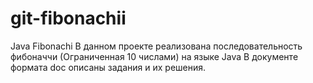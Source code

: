 # git-fibonachii
Java Fibonachi
В данном проекте реализована последовательность фибоначчи (Ограниченная 10 числами) на языке Java
В документе формата doc описаны задания и их решения.

